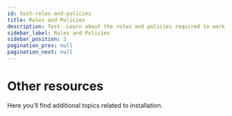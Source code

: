 ```yaml
---
id: test-roles-and-policies
title: Roles and Policies
description: Test- Learn about the roles and policies required to work with AI Unlimited.
sidebar_label: Roles and Policies
sidebar_position: 3
pagination_prev: null
pagination_next: null
---
```


# Other resources

Here you'll find additional topics related to installation.